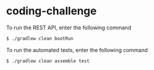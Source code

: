 # coding-challenge

To run the REST API, enter the following command

```bash
$ ./gradlew clean bootRun
```

To run the automated tests, enter the following command

```bash
$ ./gradlew clean assemble test
```